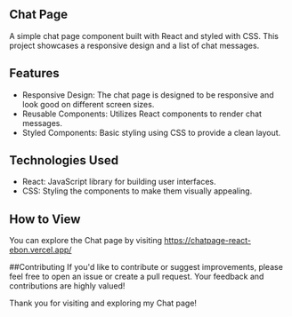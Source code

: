 ## Chat Page
A simple chat page component built with React and styled with CSS. This project showcases a responsive design and a list of chat messages.

## Features
- Responsive Design: The chat page is designed to be responsive and look good on different screen sizes.
- Reusable Components: Utilizes React components to render chat messages.
- Styled Components: Basic styling using CSS to provide a clean layout.
  
## Technologies Used
- React: JavaScript library for building user interfaces.
- CSS: Styling the components to make them visually appealing.

## How to View
You can explore the Chat page by visiting https://chatpage-react-ebon.vercel.app/

##Contributing
If you'd like to contribute or suggest improvements, please feel free to open an issue or create a pull request. Your feedback and contributions are highly valued!

Thank you for visiting and exploring my Chat page!
